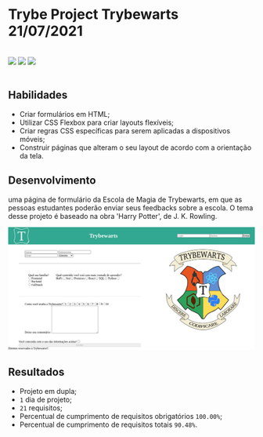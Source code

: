 # Trybe Project Trybewarts 21/07/2021
<br>
<div style="display: inline_block">
  <img src="https://img.shields.io/badge/css3-0D1117?style=for-the-badge&logo=css3&logoColor=1572B6&logoWidth=20"/>
  <img src="https://img.shields.io/badge/html5-0D1117?style=for-the-badge&logo=html5&logoColor=E34F26&logoWidth=20"/>
  <img src="https://img.shields.io/badge/javascript-0D1117?style=for-the-badge&logo=javascript&logoColor=F7DF1E&logoWidth=20"/>
</div>
<br>

## Habilidades

- Criar formulários em HTML;
- Utilizar CSS Flexbox para criar layouts flexíveis;
- Criar regras CSS específicas para serem aplicadas a dispositivos móveis;
- Construir páginas que alteram o seu layout de acordo com a orientação da tela.

## Desenvolvimento
uma página de formulário da Escola de Magia de Trybewarts, em que as pessoas estudantes poderão enviar seus feedbacks sobre a escola. O tema desse projeto é baseado na obra 'Harry Potter', de J. K. Rowling.

![Imagem do site desenvolvido](./readme/images/trybewarts-site.png "Site")

## Resultados

- Projeto em dupla;
- `1` dia de projeto;
- `21` requisitos;
- Percentual de cumprimento de requisitos obrigatórios `100.00%`;
- Percentual de cumprimento de requisitos totais `90.48%`.

